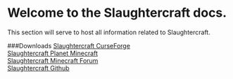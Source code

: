 # Welcome to the Slaughtercraft docs.

This section will serve to host all information related to Slaughtercraft.

###Downloads
[Slaughtercraft CurseForge](https://minecraft.curseforge.com/projects/slaughtercraftmod)
<br>
[Slaughtercraft Planet Minecraft](https://www.planetminecraft.com/mod/butcherycraft-mod-betav0-1-9/)
<br>
[Slaughtercraft Minecraft Forum](https://www.minecraftforum.net/forums/mapping-and-modding-java-edition/minecraft-mods/wip-mods/2934797-slaughtercraft-mod-betav0-2-7)
<br>
[Slaughtercraft Github](https://github.com/CodersDownUnder/SlaughterCraft)
